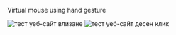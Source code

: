 Virtual mouse using hand gesture

![тест уеб-сайт влизане ](https://github.com/Frame0001/hand_tracking_mouse/assets/125875854/1e4d596b-3835-4d0f-a71e-1470555141ee)
![тест уеб-сайт десен клик](https://github.com/Frame0001/hand_tracking_mouse/assets/125875854/a53b43cc-6888-4dc9-b3e0-89a8c66694c0)
